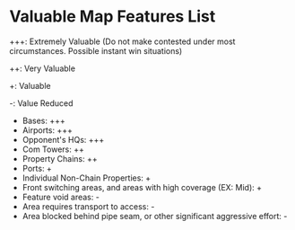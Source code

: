 # Valuable Map Features List

+++: Extremely Valuable (Do not make contested under most circumstances. Possible instant win situations)

++: Very Valuable

+: Valuable

-: Value Reduced


- Bases: +++
- Airports: +++
- Opponent's HQs: +++
- Com Towers: ++
- Property Chains: ++
- Ports: +
- Individual Non-Chain Properties: +
- Front switching areas, and areas with high coverage (EX: Mid): +
- Feature void areas: -
- Area requires transport to access: -
- Area blocked behind pipe seam, or other significant aggressive effort: -
